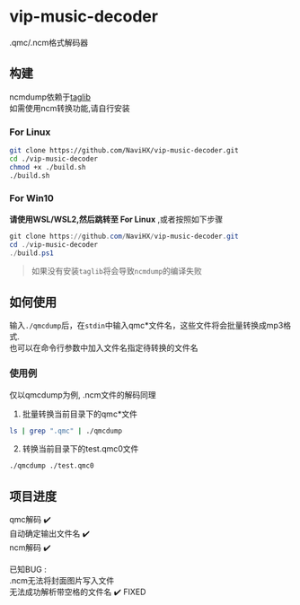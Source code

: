 # vip-music-decoder

.qmc/.ncm格式解码器

## 构建

ncmdump依赖于[taglib](https://github.com/taglib/taglib)  
如需使用ncm转换功能,请自行安装

### For Linux

```bash
git clone https://github.com/NaviHX/vip-music-decoder.git
cd ./vip-music-decoder
chmod +x ./build.sh
./build.sh
```

### For Win10

**请使用WSL/WSL2,然后跳转至 For Linux** ,或者按照如下步骤

```powershell
git clone https://github.com/NaviHX/vip-music-decoder.git
cd ./vip-music-decoder
./build.ps1
```

> 如果没有安装`taglib`将会导致`ncmdump`的编译失败

## 如何使用

输入`./qmcdump`后，在`stdin`中输入qmc*文件名，这些文件将会批量转换成mp3格式.  
也可以在命令行参数中加入文件名指定待转换的文件名

### 使用例

仅以qmcdump为例, .ncm文件的解码同理

1. 批量转换当前目录下的qmc*文件  

```bash
ls | grep ".qmc" | ./qmcdump
```

2. 转换当前目录下的test.qmc0文件

```bash
./qmcdump ./test.qmc0
```

## 项目进度

qmc解码 :heavy_check_mark:  
自动确定输出文件名 :heavy_check_mark:  
ncm解码 :heavy_check_mark: 

已知BUG :  
.ncm无法将封面图片写入文件  
无法成功解析带空格的文件名 :heavy_check_mark: FIXED
